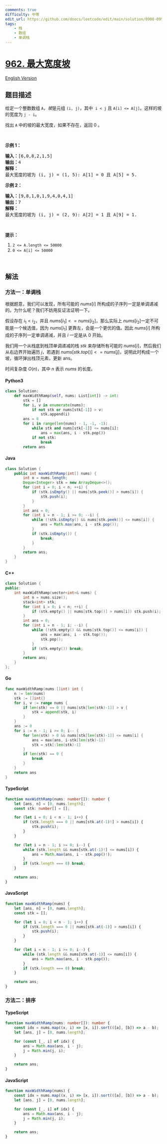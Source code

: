 ```yaml
---
comments: true
difficulty: 中等
edit_url: https://github.com/doocs/leetcode/edit/main/solution/0900-0999/0962.Maximum%20Width%20Ramp/README.md
tags:
    - 栈
    - 数组
    - 单调栈
---
```


<!-- problem:start -->

# [962. 最大宽度坡](https://leetcode.cn/problems/maximum-width-ramp)

[English Version](/solution/0900-0999/0962.Maximum%20Width%20Ramp/README_EN.md)

## 题目描述

<!-- description:start -->

<p>给定一个整数数组&nbsp;<code>A</code>，<em>坡</em>是元组&nbsp;<code>(i, j)</code>，其中&nbsp;&nbsp;<code>i &lt; j</code>&nbsp;且&nbsp;<code>A[i] &lt;= A[j]</code>。这样的坡的宽度为&nbsp;<code>j - i</code>。</p>

<p>找出&nbsp;<code>A</code>&nbsp;中的坡的最大宽度，如果不存在，返回 0 。</p>

<p>&nbsp;</p>

<p><strong>示例 1：</strong></p>

<pre><strong>输入：</strong>[6,0,8,2,1,5]
<strong>输出：</strong>4
<strong>解释：</strong>
最大宽度的坡为 (i, j) = (1, 5): A[1] = 0 且 A[5] = 5.
</pre>

<p><strong>示例 2：</strong></p>

<pre><strong>输入：</strong>[9,8,1,0,1,9,4,0,4,1]
<strong>输出：</strong>7
<strong>解释：</strong>
最大宽度的坡为 (i, j) = (2, 9): A[2] = 1 且 A[9] = 1.
</pre>

<p>&nbsp;</p>

<p><strong>提示：</strong></p>

<ol>
	<li><code>2 &lt;= A.length &lt;= 50000</code></li>
	<li><code>0 &lt;= A[i] &lt;= 50000</code></li>
</ol>

<p>&nbsp;</p>

<!-- description:end -->

## 解法

<!-- solution:start -->

### 方法一：单调栈

根据题意，我们可以发现，所有可能的 $nums[i]$ 所构成的子序列一定是单调递减的。为什么呢？我们不妨用反证法证明一下。

假设存在 $i_1<i_2$，并且 $nums[i_1]<=nums[i_2]$，那么实际上 $nums[i_2]$一定不可能是一个候选值，因为 $nums[i_1]$ 更靠左，会是一个更优的值。因此 $nums[i]$ 所构成的子序列一定单调递减，并且 $i$ 一定是从 0 开始。

我们用一个从栈底到栈顶单调递减的栈 $stk$ 来存储所有可能的 $nums[i]$，然后我们从右边界开始遍历 $j$，若遇到 $nums[stk.top()]<=nums[j]$，说明此时构成一个坡，循环弹出栈顶元素，更新 ans。

时间复杂度 $O(n)$，其中 $n$ 表示 $nums$ 的长度。

<!-- tabs:start -->

#### Python3

```python
class Solution:
    def maxWidthRamp(self, nums: List[int]) -> int:
        stk = []
        for i, v in enumerate(nums):
            if not stk or nums[stk[-1]] > v:
                stk.append(i)
        ans = 0
        for i in range(len(nums) - 1, -1, -1):
            while stk and nums[stk[-1]] <= nums[i]:
                ans = max(ans, i - stk.pop())
            if not stk:
                break
        return ans
```

#### Java

```java
class Solution {
    public int maxWidthRamp(int[] nums) {
        int n = nums.length;
        Deque<Integer> stk = new ArrayDeque<>();
        for (int i = 0; i < n; ++i) {
            if (stk.isEmpty() || nums[stk.peek()] > nums[i]) {
                stk.push(i);
            }
        }
        int ans = 0;
        for (int i = n - 1; i >= 0; --i) {
            while (!stk.isEmpty() && nums[stk.peek()] <= nums[i]) {
                ans = Math.max(ans, i - stk.pop());
            }
            if (stk.isEmpty()) {
                break;
            }
        }
        return ans;
    }
}
```

#### C++

```cpp
class Solution {
public:
    int maxWidthRamp(vector<int>& nums) {
        int n = nums.size();
        stack<int> stk;
        for (int i = 0; i < n; ++i) {
            if (stk.empty() || nums[stk.top()] > nums[i]) stk.push(i);
        }
        int ans = 0;
        for (int i = n - 1; i; --i) {
            while (!stk.empty() && nums[stk.top()] <= nums[i]) {
                ans = max(ans, i - stk.top());
                stk.pop();
            }
            if (stk.empty()) break;
        }
        return ans;
    }
};
```

#### Go

```go
func maxWidthRamp(nums []int) int {
	n := len(nums)
	stk := []int{}
	for i, v := range nums {
		if len(stk) == 0 || nums[stk[len(stk)-1]] > v {
			stk = append(stk, i)
		}
	}
	ans := 0
	for i := n - 1; i >= 0; i-- {
		for len(stk) > 0 && nums[stk[len(stk)-1]] <= nums[i] {
			ans = max(ans, i-stk[len(stk)-1])
			stk = stk[:len(stk)-1]
		}
		if len(stk) == 0 {
			break
		}
	}
	return ans
}
```

#### TypeScript

```ts
function maxWidthRamp(nums: number[]): number {
    let [ans, n] = [0, nums.length];
    const stk: number[] = [];

    for (let i = 0; i < n - 1; i++) {
        if (stk.length === 0 || nums[stk.at(-1)!] > nums[i]) {
            stk.push(i);
        }
    }

    for (let i = n - 1; i >= 0; i--) {
        while (stk.length && nums[stk.at(-1)!] <= nums[i]) {
            ans = Math.max(ans, i - stk.pop()!);
        }
        if (stk.length === 0) break;
    }

    return ans;
}
```

#### JavaScript

```js
function maxWidthRamp(nums) {
    let [ans, n] = [0, nums.length];
    const stk = [];

    for (let i = 0; i < n - 1; i++) {
        if (stk.length === 0 || nums[stk.at(-1)] > nums[i]) {
            stk.push(i);
        }
    }

    for (let i = n - 1; i >= 0; i--) {
        while (stk.length && nums[stk.at(-1)] <= nums[i]) {
            ans = Math.max(ans, i - stk.pop());
        }
        if (stk.length === 0) break;
    }

    return ans;
}
```

<!-- tabs:end -->

<!-- solution:end -->

<!-- solution:start -->

### 方法二：排序

<!-- tabs:start -->

#### TypeScript

```ts
function maxWidthRamp(nums: number[]): number {
    const idx = nums.map((x, i) => [x, i]).sort(([a], [b]) => a - b);
    let [ans, j] = [0, nums.length];

    for (const [_, i] of idx) {
        ans = Math.max(ans, i - j);
        j = Math.min(j, i);
    }

    return ans;
}
```

#### JavaScript

```js
function maxWidthRamp(nums) {
    const idx = nums.map((x, i) => [x, i]).sort(([a], [b]) => a - b);
    let [ans, j] = [0, nums.length];

    for (const [_, i] of idx) {
        ans = Math.max(ans, i - j);
        j = Math.min(j, i);
    }

    return ans;
}
```

<!-- tabs:end -->

<!-- solution:end -->

<!-- problem:end -->
